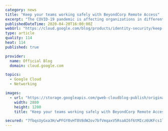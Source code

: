 ```yaml
---
category: news
title: "Keep your teams working safely with BeyondCorp Remote Access"
excerpt: "The COVID-19 pandemic is affecting organizations in different ways, whether it’s hospitals or governments directly impacted by the coronavirus or businesses that need to rapidly evolve to support new work-from-home scenarios. Over the last few weeks, we’ve had numerous conversations with customers about"
publishedDateTime: 2020-04-20T16:00:00Z
webUrl: "https://cloud.google.com/blog/products/identity-security/keep-your-teams-working-safely-with-beyondcorp-remote-access/"
type: article
quality: 114
heat: 114
published: true

provider:
  name: Official Blog
  domain: cloud.google.com

topics:
  - Google Cloud
  - Networking

images:
  - url: "https://storage.googleapis.com/gweb-cloudblog-publish/original_images/Google_Security.jpg"
    width: 2880
    height: 1200
    title: "Keep your teams working safely with BeyondCorp Remote Access"

secured: "7fbqsUyGxa3H/wPFGY0vHT0V8dW2ov7bfVmqaxV5RsaAI6f6tMIcz6UKFcs1ltCyn5RVxKBdSYO0hlsK/4yWHmli4KYDNjsGhN99wtG3FPvwUlI3X9GHgysxOMypW6r8xBYhIVAfoMNwGtTJ2WlrQYum8L1aLOs7CKdICATCfx7wBMIS8We6mz5fynC+fWaWa7lKoXZY+gEoWurnTHyllkjCEUMITUiBaVKNz5GZ0Lylfy66nihQjTowcgxupYkRhOQiSrXw6ZMNeLb0mFPiK6vn5tb74alsAoPqT31xi0SG/MX3RmWDUq5fgOIkACLHFUidgPEqi44xnP2tONyvxQ==;TcMi1z1q0W0rnKweITGxyA=="
---
```


